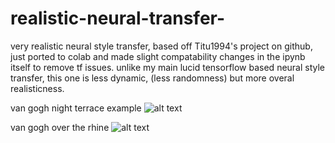 # realistic-neural-transfer-
very realistic neural style transfer, based off Titu1994's project on github, just ported to colab and made slight compatability changes in the ipynb itself to remove tf issues. unlike my main lucid tensorflow based neural style transfer, this one is less dynamic, (less randomness) but more overal realisticness.

van gogh night terrace example
![alt text](https://i.ibb.co/S04Vfr0/176640359-1019159505285197-7753901076924097698-n.jpg)

van gogh over the rhine
![alt text](https://i.ibb.co/wQK8m3c/193066205-1044566996077781-6055686094788502979-n.jpg)

